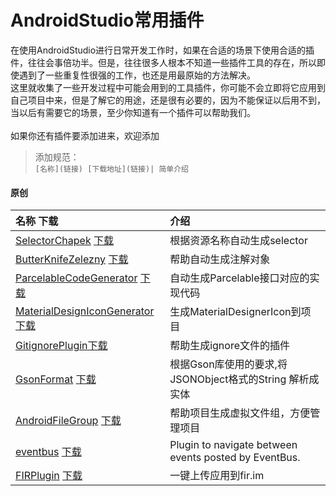 # AndroidStudio常用插件
在使用AndroidStudio进行日常开发工作时，如果在合适的场景下使用合适的插件，往往会事倍功半。但是，往往很多人根本不知道一些插件工具的存在，所以即使遇到了一些重复性很强的工作，也还是用最原始的方法解决。
<br>这里就收集了一些开发过程中可能会用到的工具插件，你可能不会立即将它应用到自己项目中来，但是了解它的用途，还是很有必要的，因为不能保证以后用不到，当以后有需要它的场景，至少你知道有一个插件可以帮助我们。
<br><br>
如果你还有插件要添加进来，欢迎添加
> 添加规范：  
> `[名称](链接) [下载地址](链接)| 简单介绍`


#### 原创
名称 下载 | 介绍
:------------- | :-------------
[SelectorChapek](https://github.com/inmite/android-selector-chapek) [下载](http://plugins.jetbrains.com/plugin/7298) | 根据资源名称自动生成selector
[ButterKnifeZelezny](https://github.com/avast/android-butterknife-zelezny) [下载](http://plugins.jetbrains.com/plugin/7369) | 帮助自动生成注解对象
[ParcelableCodeGenerator](https://github.com/mcharmas/android-parcelable-intellij-plugin) [下载](https://github.com/mcharmas/android-parcelable-intellij-plugin/releases/download/0.6.1/android-parcelable-intellij-plugin-0.6.1.jar) | 自动生成Parcelable接口对应的实现代码
[MaterialDesignIconGenerator](https://github.com/konifar/android-material-design-icon-generator-plugin) [下载](https://github.com/konifar/android-material-design-icon-generator-plugin/raw/master/MaterialDesignIconGeneratorPlugin.jar) | 生成MaterialDesignerIcon到项目
[GitignorePlugin](https://github.com/hsz/idea-gitignore)[下载](https://plugins.jetbrains.com/plugin/7495) | 帮助生成ignore文件的插件
[GsonFormat](https://github.com/zzz40500/GsonFormat) [下载](https://plugins.jetbrains.com/plugin/download?pr=androidstudio&updateId=21015) | 根据Gson库使用的要求,将JSONObject格式的String 解析成实体
[AndroidFileGroup](https://github.com/dmytrodanylyk/folding-plugin) [下载](https://github.com/dmytrodanylyk/folding-plugin/releases) | 帮助项目生成虚拟文件组，方便管理项目
[eventbus](https://github.com/kgmyshin/eventbus-intellij-plugin) [下载](https://github.com/kgmyshin/eventbus-intellij-plugin/raw/master/eventbus-intellij-plugin.jar) | Plugin to navigate between events posted by EventBus.
[FIRPlugin](https://github.com/FIRHQ/FIR_Plugin_Android) [下载](https://plugins.jetbrains.com/plugin/7640?pr=androidstudio) | 一键上传应用到fir.im